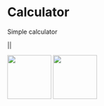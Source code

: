 # Calculator
Simple calculator

  || 


<p float="left">
  <img src="![Screenshot_20240810_140418](https://github.com/user-attachments/assets/dc8244ff-2c05-44ce-885b-82918ed275a6)" width="100" />
  <img src="![Screenshot_20240810_140201](https://github.com/user-attachments/assets/77396902-51fc-485b-9c90-97d9bf896183)" width="100" /> 
</p>
